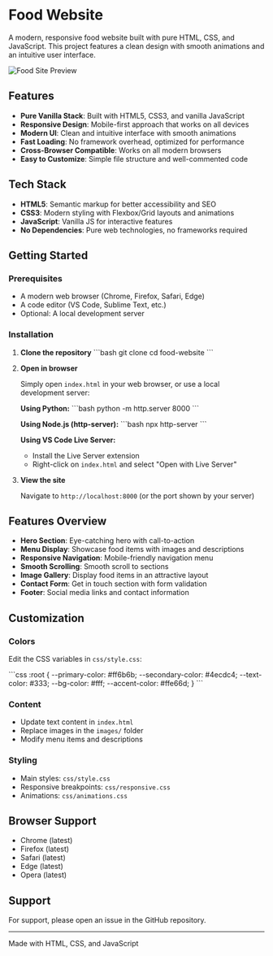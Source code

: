 # Food Website

A modern, responsive food website built with pure HTML, CSS, and JavaScript. This project features a clean design with smooth animations and an intuitive user interface.

![Food Site Preview](https://hebbkx1anhila5yf.public.blob.vercel-storage.com/food-site-virid.vercel.app_.png-NcI1u0CYgb5mCdQtpolR5MpBhaegDE.jpeg)

## Features

- **Pure Vanilla Stack**: Built with HTML5, CSS3, and vanilla JavaScript
- **Responsive Design**: Mobile-first approach that works on all devices
- **Modern UI**: Clean and intuitive interface with smooth animations
- **Fast Loading**: No framework overhead, optimized for performance
- **Cross-Browser Compatible**: Works on all modern browsers
- **Easy to Customize**: Simple file structure and well-commented code

## Tech Stack

- **HTML5**: Semantic markup for better accessibility and SEO
- **CSS3**: Modern styling with Flexbox/Grid layouts and animations
- **JavaScript**: Vanilla JS for interactive features
- **No Dependencies**: Pure web technologies, no frameworks required

## Getting Started

### Prerequisites

- A modern web browser (Chrome, Firefox, Safari, Edge)
- A code editor (VS Code, Sublime Text, etc.)
- Optional: A local development server

### Installation

1. **Clone the repository**
   \`\`\`bash
   git clone <your-repo-url>
   cd food-website
   \`\`\`

2. **Open in browser**
   
   Simply open `index.html` in your web browser, or use a local development server:

   **Using Python:**
   \`\`\`bash
   python -m http.server 8000
   \`\`\`

   **Using Node.js (http-server):**
   \`\`\`bash
   npx http-server
   \`\`\`

   **Using VS Code Live Server:**
   - Install the Live Server extension
   - Right-click on `index.html` and select "Open with Live Server"

3. **View the site**
   
   Navigate to `http://localhost:8000` (or the port shown by your server)

## Features Overview

- **Hero Section**: Eye-catching hero with call-to-action
- **Menu Display**: Showcase food items with images and descriptions
- **Responsive Navigation**: Mobile-friendly navigation menu
- **Smooth Scrolling**: Smooth scroll to sections
- **Image Gallery**: Display food items in an attractive layout
- **Contact Form**: Get in touch section with form validation
- **Footer**: Social media links and contact information

## Customization

### Colors

Edit the CSS variables in `css/style.css`:

\`\`\`css
:root {
  --primary-color: #ff6b6b;
  --secondary-color: #4ecdc4;
  --text-color: #333;
  --bg-color: #fff;
  --accent-color: #ffe66d;
}
\`\`\`

### Content

- Update text content in `index.html`
- Replace images in the `images/` folder
- Modify menu items and descriptions

### Styling

- Main styles: `css/style.css`
- Responsive breakpoints: `css/responsive.css`
- Animations: `css/animations.css`

## Browser Support

- Chrome (latest)
- Firefox (latest)
- Safari (latest)
- Edge (latest)
- Opera (latest)

## Support

For support, please open an issue in the GitHub repository.

---

Made with HTML, CSS, and JavaScript

